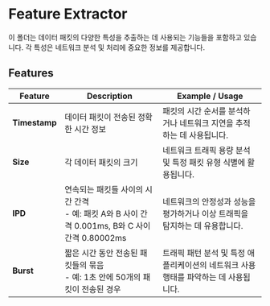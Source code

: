 # Feature Extractor

이 폴더는 데이터 패킷의 다양한 특성을 추출하는 데 사용되는 기능들을 포함하고 있습니다. 각 특성은 네트워크 분석 및 처리에 중요한 정보를 제공합니다.

## Features

| **Feature**   | **Description**                                                                 | **Example / Usage**                                                                               |
|---------------|---------------------------------------------------------------------------------|--------------------------------------------------------------------------------------------------|
| **Timestamp** | 데이터 패킷이 전송된 정확한 시간 정보                                             | 패킷의 시간 순서를 분석하거나 네트워크 지연을 추적하는 데 사용됩니다.                                |
| **Size**      | 각 데이터 패킷의 크기                                                           | 네트워크 트래픽 용량 분석 및 특정 패킷 유형 식별에 활용됩니다.                                      |
| **IPD**       | 연속되는 패킷들 사이의 시간 간격<br>- 예: 패킷 A와 B 사이 간격 0.001ms, B와 C 사이 간격 0.80002ms | 네트워크의 안정성과 성능을 평가하거나 이상 트래픽을 탐지하는 데 유용합니다.                        |
| **Burst**     | 짧은 시간 동안 전송된 패킷들의 묶음<br>- 예: 1초 안에 50개의 패킷이 전송된 경우   | 트래픽 패턴 분석 및 특정 애플리케이션의 네트워크 사용 행태를 파악하는 데 사용됩니다.                |
